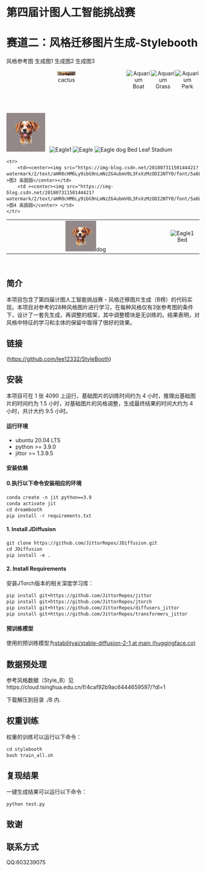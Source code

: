 # 第四届计图人工智能挑战赛

# 赛道二：风格迁移图片生成-Stylebooth

风格参考图 生成图1 生成图2 生成图3

<div style="display: flex; justify-content: space-around;">
    <figure style="margin: 0; text-align: center;">
        <img src="./example_image/cactus.png" alt="Aquarium" width="15%" height="15%" />
        <figcaption>cactus</figcaption>
    </figure>
    <figure style="margin: 0; text-align: center;">
        <img src="./example_image/Boat.png" alt="Aquarium"  width="15%" height="15%" />
        <figcaption>Boat</figcaption>
    </figure>
    <figure style="margin: 0; text-align: center;">
        <img src="./example_image/Grass.png" alt="Aquarium"  width="15%" height="15%" />
        <figcaption>Grass</figcaption>
    </figure>
    <figure style="margin: 0; text-align: center;">
        <img src="./example_image/Park.png" alt="Aquarium"  width="15%" height="15%" />
        <figcaption>Park</figcaption>
    </figure>
</div>

&ensp;

<img src="./example_image/dog.png" alt="dragon"  width="20%" height="20%" />
&ensp;<img src="./example_image/Bed.png" alt="Eagle1"  width="20%" height="20%" />
<img src="./example_image/Leaf.png" alt="Eagle"  width="20%" height="20%" />
<img src="./example_image/Stadium.png" alt="Eagle"  width="20%" height="20%" />
dog Bed Leaf Stadium


<table>
    <tr>
        <td ><center><img src="./example_image/dog.png" alt="dragon"  width="20%" height="20%">dog </center></td>
        <td ><center><img src="./example_image/Bed.png" alt="Eagle1"  width="20%" height="20%">Bed</center></td>
    </tr>

    <tr>
        <td><center><img src="https://img-blog.csdn.net/20180731150144421?watermark/2/text/aHR0cHM6Ly9ibG9nLmNzZG4ubmV0L3FxXzMzODI2NTY0/font/5a6L5L2T/fontsize/400/fill/I0JBQkFCMA==/dissolve/70" >图3 高圆圆</center></td>
        <td ><center><img src="https://img-blog.csdn.net/20180731150144421?watermark/2/text/aHR0cHM6Ly9ibG9nLmNzZG4ubmV0L3FxXzMzODI2NTY0/font/5a6L5L2T/fontsize/400/fill/I0JBQkFCMA==/dissolve/70"  >图4 高圆圆</center> </td>
    </tr>
</table>

​                  
## 简介

本项目包含了第四届计图人工智能挑战赛 - 风格迁移图片生成（B榜）的代码实现。本项目对参考的28种风格图片进行学习，在每种风格仅有3张参考图的条件下，设计了一套先生成，再调整的框架，其中调整模块是无训练的。结果表明，对风格中特征的学习和主体的保留中取得了很好的效果。

## 链接
(https://github.com/lee12332/StyleBooth)


## 安装 

本项目可在 1 张 4090 上运行，基础图片的训练时间约为 4 小时，推理出基础图片的时间约为 1.5 小时，对基础图片的风格调整，生成最终结果的时间大约为 4 小时，共计大约 9.5 小时。

#### 运行环境
- ubuntu 20.04 LTS
- python >= 3.9.0
- jittor >= 1.3.9.5

#### 安装依赖

#### 0.执行以下命令安装相应的环境

```
conda create -n jit python==3.9
conda activate jit
cd dreambooth
pip install -r requirements.txt
```

#### 1. Install JDiffusion

```
git clone https://github.com/JittorRepos/JDiffusion.git
cd JDiffusion
pip install -e .
```

#### 2. Install Requirements

安装JTorch版本的相关深度学习库：

```
pip install git+https://github.com/JittorRepos/jittor
pip install git+https://github.com/JittorRepos/jtorch
pip install git+https://github.com/JittorRepos/diffusers_jittor
pip install git+https://github.com/JittorRepos/transformers_jittor
```
#### 预训练模型

使用的预训练模型为[stabilityai/stable-diffusion-2-1 at main (huggingface.co)](https://huggingface.co/stabilityai/stable-diffusion-2-1/tree/main)

## 数据预处理
参考风格数据（Style_B）见https://cloud.tsinghua.edu.cn/f/4caf92b9ac6444659597/?dl=1

下载解压到目录 ./B 内.

## 权重训练
权重的训练可以运行以下命令：
```
cd stylebooth
bash train_all.sh
```
## 复现结果
一键生成结果可以运行以下命令：
```
python test.py
```

## 致谢



## 联系方式

QQ:603239075
